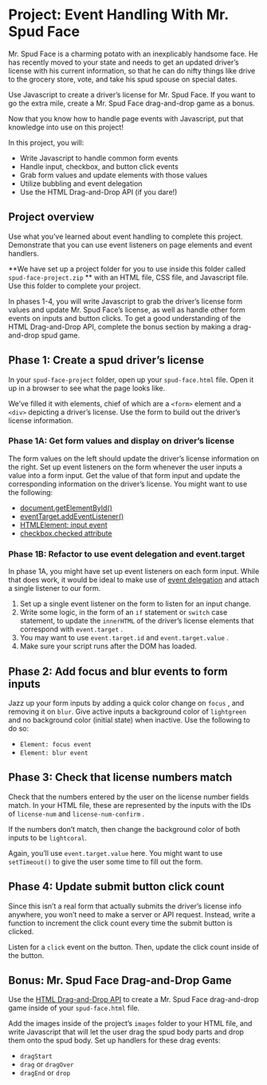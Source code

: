 

Project: Event Handling With Mr. Spud Face
==========================================

Mr. Spud Face is a charming potato with an inexplicably handsome face.
He has recently moved to your state and needs to get an updated driver’s
license with his current information, so that he can do nifty things
like drive to the grocery store, vote, and take his spud spouse on
special dates.

Use Javascript to create a driver’s license for Mr. Spud Face. If you
want to go the extra mile, create a Mr. Spud Face drag-and-drop game as
a bonus.

Now that you know how to handle page events with Javascript, put that
knowledge into use on this project!

In this project, you will:

-   Write Javascript to handle common form events
-   Handle input, checkbox, and button click events
-   Grab form values and update elements with those values
-   Utilize bubbling and event delegation
-   Use the HTML Drag-and-Drop API (if you dare!)

Project overview
----------------

Use what you’ve learned about event handling to complete this project.
Demonstrate that you can use event listeners on page elements and event
handlers.

**We have set up a project folder for you to use inside this folder
called `spud-face-project.zip` ** with an HTML file,
CSS file, and Javascript file. Use this folder to complete your project.

In phases 1-4, you will write Javascript to grab the driver’s license
form values and update Mr. Spud Face’s license, as well as handle other
form events on inputs and button clicks. To get a good understanding of
the HTML Drag-and-Drop API, complete the bonus section by making a
drag-and-drop spud game.

Phase 1: Create a spud driver’s license
---------------------------------------

In your `spud-face-project`  folder, open up your
`spud-face.html`  file. Open it up in a browser to
see what the page looks like.

We’ve filled it with elements, chief of which are a `<form>` element and a `<div>`  depicting a driver’s
license. Use the form to build out the driver’s license information.

### Phase 1A: Get form values and display on driver’s license

The form values on the left should update the driver’s license
information on the right. Set up event listeners on the form whenever
the user inputs a value into a form input. Get the value of that form
input and update the corresponding information on the driver’s license.
You might want to use the following:

-   [document.getElementById()](https://developer.mozilla.org/en-US/docs/Web/API/Document/getElementById)
-   [eventTarget.addEventListener()](https://developer.mozilla.org/en-US/docs/Web/API/EventTarget/addEventListener)
-   [HTMLElement: input
    event](https://developer.mozilla.org/en-US/docs/Web/API/HTMLElement/input_event)
-   [checkbox.checked
    attribute](https://developer.mozilla.org/en-US/docs/Web/HTML/Element/input/checkbox#checked)

### Phase 1B: Refactor to use event delegation and event.target

In phase 1A, you might have set up event listeners on each form input.
While that does work, it would be ideal to make use of [event
delegation](https://javascript.info/event-delegation) and attach a
single listener to our form.

1.  Set up a single event listener on the form to listen for an input
    change.
2.  Write some logic, in the form of an `if` 
    statement or `switch`  case statement, to update
    the `innerHTML`  of the driver’s license elements
    that correspond with `event.target` .
3.  You may want to use `event.target.id`  and
    `event.target.value` .
4.  Make sure your script runs after the DOM has loaded.

Phase 2: Add focus and blur events to form inputs
-------------------------------------------------

Jazz up your form inputs by adding a quick color change on
`focus` , and removing it on `blur`. Give active inputs a background color of
`lightgreen`  and no background color (initial state)
when inactive. Use the following to do so:

-   `Element: focus event` 
-   `Element: blur event` 

Phase 3: Check that license numbers match
-----------------------------------------

Check that the numbers entered by the user on the license number fields
match. In your HTML file, these are represented by the inputs with the
IDs of `license-num`  and
`license-num-confirm` .

If the numbers don’t match, then change the background color of both
inputs to be `lightcoral`.

Again, you’ll use `event.target.value`  here. You
might want to use `setTimeout()`  to give the user
some time to fill out the form.

Phase 4: Update submit button click count
-----------------------------------------

Since this isn’t a real form that actually submits the driver’s license
info anywhere, you won’t need to make a server or API request. Instead,
write a function to increment the click count every time the submit
button is clicked.

Listen for a `click`  event on the button. Then,
update the click count inside of the button.

Bonus: Mr. Spud Face Drag-and-Drop Game
---------------------------------------

Use the [HTML Drag-and-Drop
API](https://developer.mozilla.org/en-US/docs/Web/API/HTML_Drag_and_Drop_API)
to create a Mr. Spud Face drag-and-drop game inside of your
`spud-face.html`  file.

Add the images inside of the project’s `images` 
folder to your HTML file, and write Javascript that will let the user
drag the spud body parts and drop them onto the spud body. Set up
handlers for these drag events:

-   `dragStart` 
-   `drag`  or `dragOver` 
-   `dragEnd`  or `drop` 
